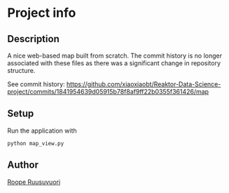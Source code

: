 # Project info

## Description

A nice web-based map built from scratch. The commit history is no longer associated with these files as there was a significant change in repository structure.

See commit history: <https://github.com/xiaoxiaobt/Reaktor-Data-Science-project/commits/1841954639d05915b78f8af9ff22b0355f361426/map>

## Setup

Run the application with

```shell
python map_view.py
```

## Author

[Roope Ruusuvuori](https://github.com/rooperuu)
